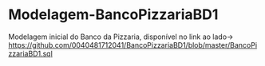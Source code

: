# Modelagem-BancoPizzariaBD1
Modelagem inicial do Banco da Pizzaria, disponível no link ao lado→ https://github.com/0040481712041/BancoPizzariaBD1/blob/master/BancoPizzariaBD1.sql
